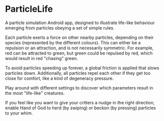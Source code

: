 # ParticleLife

A particle simulation Android app, designed to illustrate life-like behaviour emerging from particles obeying a set of simple rules.

Each particle exerts a force on other nearby particles, depending on their species (represented by the different colours). This can either be a repulsion or an attraction, and is not necessarily symmetric. For example, red can be attracted to green, but green could be repulsed by red, which would result in red "chasing" green.

To avoid particles speeding up forever, a global friction is applied that slows particles down. Additionally, all particles repel each other if they get too close for comfort, like a kind of degeneracy pressure.

Play around with different settings to discover which parameters result in the most "life-like" creatures.

If you feel like you want to give your critters a nudge in the right direction, enable Hand of God to herd (by swiping) or beckon (by pressing) particles to your whim.
